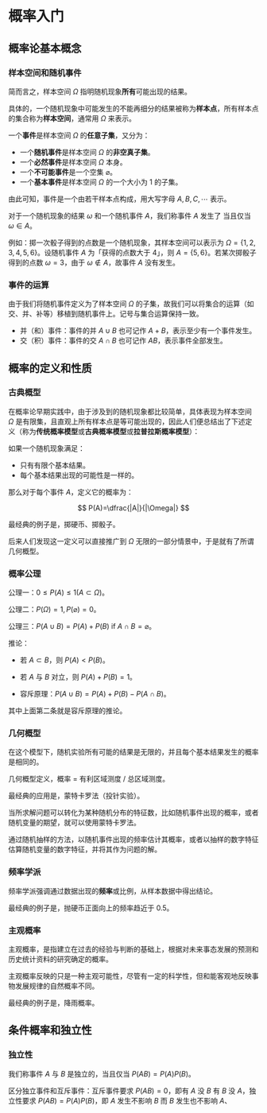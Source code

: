 # 概率入门

## 概率论基本概念

### 样本空间和随机事件

简而言之，样本空间 $\Omega$ 指明随机现象**所有**可能出现的结果。

具体的，一个随机现象中可能发生的不能再细分的结果被称为**样本点**，所有样本点的集合称为**样本空间**，通常用 $\Omega$ 来表示。

一个**事件**是样本空间 $\Omega$ 的**任意子集**，又分为：

- 一个**随机事件**是样本空间 $\Omega$ 的**非空真子集**。
- 一个**必然事件**是样本空间 $\Omega$ 本身。
- 一个**不可能事件**是一个空集 $\varnothing$。
- 一个**基本事件**是样本空间 $\Omega$ 的一个大小为 $1$ 的子集。

由此可知，事件是一个由若干样本点构成，用大写字母 $A, B, C, \cdots$ 表示。

对于一个随机现象的结果 $\omega$ 和一个随机事件 $A$，我们称事件 $A$ 发生了 当且仅当 $\omega \in A$。

例如：掷一次骰子得到的点数是一个随机现象，其样本空间可以表示为 $\Omega=\{1,2,3,4,5,6\}$。设随机事件 $A$ 为「获得的点数大于 $4$」，则 $A = \{ 5, 6 \}$。若某次掷骰子得到的点数 $\omega = 3$，由于 $\omega \notin A$，故事件 $A$ 没有发生。

### 事件的运算

由于我们将随机事件定义为了样本空间 $\Omega$ 的子集，故我们可以将集合的运算（如交、并、补等）移植到随机事件上。记号与集合运算保持一致。

- 并（和）事件：事件的并 $A \cup B$ 也可记作 $A + B$，表示至少有一个事件发生。
- 交（积）事件：事件的交 $A \cap B$ 也可记作 $AB$，表示事件全部发生。

## 概率的定义和性质

### 古典概型

在概率论早期实践中，由于涉及到的随机现象都比较简单，具体表现为样本空间 $\Omega$ 是有限集，且直观上所有样本点是等可能出现的，因此人们便总结出了下述定义（称为**传统概率模型**或**古典概率模型**或**拉普拉斯概率模型**）：

如果一个随机现象满足：

- 只有有限个基本结果。
- 每个基本结果出现的可能性是一样的。

那么对于每个事件 $A$，定义它的概率为：

$$
P(A)=\dfrac{|A|}{|\Omega|}
$$

最经典的例子是，掷硬币、掷骰子。

后来人们发现这一定义可以直接推广到 $\Omega$ 无限的一部分情景中，于是就有了所谓几何概型。

### 概率公理

公理一：$0\le P(A)\le1(A\subset\Omega)$。

公理二：$P(\Omega)=1,P(\varnothing)=0$。

公理三：$P(A\cup B)=P(A)+P(B) \text{ if } A\cap B=\varnothing$。

推论：

- 若 $A\subset B$，则 $P(A)<P(B)$。

- 若 $A$ 与 $B$ 对立，则 $P(A)+P(B)=1$。

- 容斥原理：$P(A\cup B)=P(A)+P(B)-P(A\cap B)$。

其中上面第二条就是容斥原理的推论。

### 几何概型

在这个模型下，随机实验所有可能的结果是无限的，并且每个基本结果发生的概率是相同的。

几何概型定义，概率 = 有利区域测度 / 总区域测度。

最经典的应用是，蒙特卡罗法（投针实验）。

当所求解问题可以转化为某种随机分布的特征数，比如随机事件出现的概率，或者随机变量的期望，就可以使用蒙特卡罗法。

通过随机抽样的方法，以随机事件出现的频率估计其概率，或者以抽样的数字特征估算随机变量的数字特征，并将其作为问题的解。

### 频率学派

频率学派强调通过数据出现的**频率**或比例，从样本数据中得出结论。

最经典的例子是，抛硬币正面向上的频率趋近于 $0.5$。

### 主观概率

主观概率，是指建立在过去的经验与判断的基础上，根据对未来事态发展的预测和历史统计资料的研究确定的概率。

主观概率反映的只是一种主观可能性，尽管有一定的科学性，但和能客观地反映事物发展规律的自然概率不同。

最经典的例子是，降雨概率。

## 条件概率和独立性

### 独立性

我们称事件 $A$ 与 $B$ 是独立的，当且仅当 $P(AB)=P(A)P(B)$。

区分独立事件和互斥事件：互斥事件要求 $P(AB)=0$，即有 $A$ 没 $B$ 有 $B$ 没 $A$，独立性要求 $P(AB)=P(A)P(B)$，即 $A$ 发生不影响 $B$ 而 $B$ 发生也不影响 $A$、

